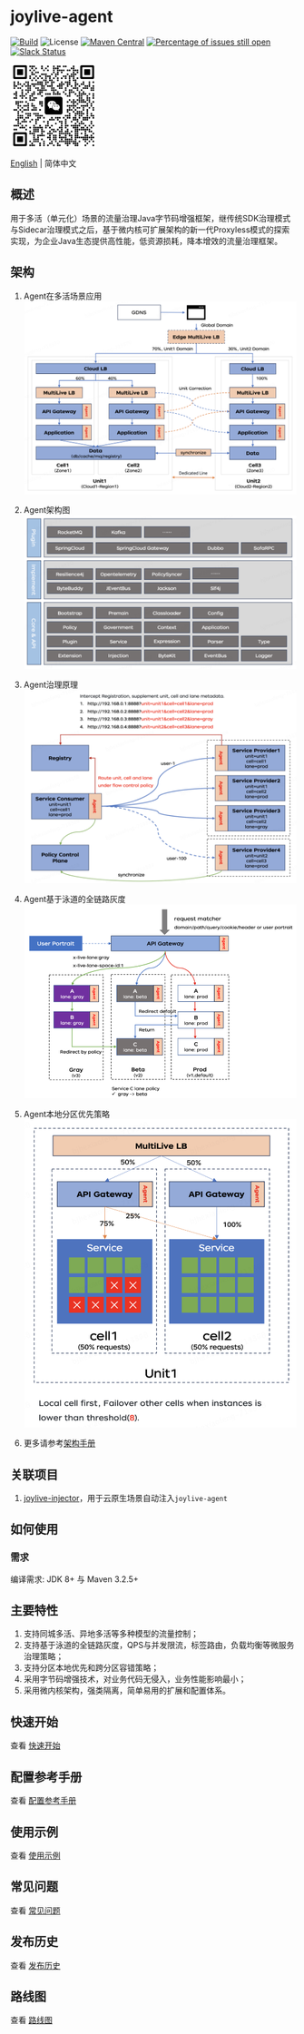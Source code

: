 # joylive-agent

[![Build](https://github.com/jd-opensource/joylive-agent/actions/workflows/build.yml/badge.svg)](https://github.com/jd-opensource/joylive-agent/actions/workflows/build.yml)
![License](https://img.shields.io/github/license/jd-opensource/joylive-agent.svg)
[![Maven Central](https://img.shields.io/maven-central/v/com.jd.live/joylive-agent.svg?label=maven%20central)](https://search.maven.org/search?q=g:com.jd.live)
[![Percentage of issues still open](http://isitmaintained.com/badge/open/jd-opensource/joylive-agent.svg)](http://isitmaintained.com/project/jd-opensource/joylive-agent "Percentage of issues still open")
[![Slack Status](https://img.shields.io/badge/slack-join_chat-white.svg?logo=slack&style=social)](https://joylivehq.slack.com)

<img src="docs/image/weixin.png" alt="pic" width="150"  />

[English](./README.md) | 简体中文

## 概述

用于多活（单元化）场景的流量治理Java字节码增强框架，继传统SDK治理模式与Sidecar治理模式之后，基于微内核可扩展架构的新一代Proxyless模式的探索实现，为企业Java生态提供高性能，低资源损耗，降本增效的流量治理框架。

## 架构
1. Agent在多活场景应用   
   ![pic](docs/image/architect-0.png)

2. Agent架构图   
   ![pic](docs/image/architect-1.png)

3. Agent治理原理   
   ![pic](docs/image/architect-2.png)

4. Agent基于泳道的全链路灰度   
   ![pic](docs/image/architect-3.png)

5. Agent本地分区优先策略   
   ![pic](docs/image/architect-4.png)

6. 更多请参考[架构手册](docs/cn/architect.md)

## 关联项目

1. [joylive-injector](https://github.com/jd-opensource/joylive-injector)，用于云原生场景自动注入`joylive-agent`

## 如何使用

### 需求

编译需求: JDK 8+ 与 Maven 3.2.5+

## 主要特性

1. 支持同城多活、异地多活等多种模型的流量控制；
2. 支持基于泳道的全链路灰度，QPS与并发限流，标签路由，负载均衡等微服务治理策略；
3. 支持分区本地优先和跨分区容错策略；
4. 采用字节码增强技术，对业务代码无侵入，业务性能影响最小；
5. 采用微内核架构，强类隔离，简单易用的扩展和配置体系。

## 快速开始

查看 [快速开始](./docs/cn/quickstart.md)

## 配置参考手册

查看 [配置参考手册](./docs/cn/config.md)

## 使用示例

查看 [使用示例](./docs/cn/example.md)

## 常见问题

查看 [常见问题](./docs/cn/qa.md)

## 发布历史

查看 [发布历史](./RELEASE-zh.md)

## 路线图

查看 [路线图](./docs/cn/roadmap.md)
